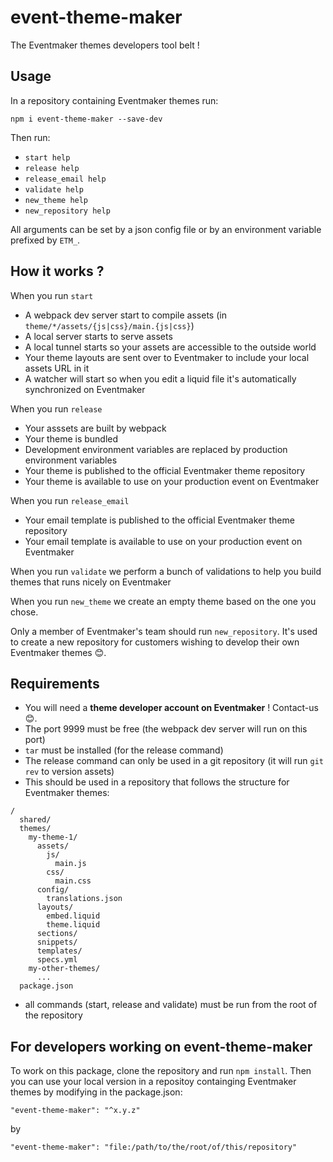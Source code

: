 # event-theme-maker

The Eventmaker themes developers tool belt !

## Usage

In a repository containing Eventmaker themes run:

`npm i event-theme-maker --save-dev`

Then run:
- `start help`
- `release help`
- `release_email help`
- `validate help`
- `new_theme help`
- `new_repository help`

All arguments can be set by a json config file or by an environment variable prefixed by `ETM_`.

## How it works ?

When you run `start`
- A webpack dev server start to compile assets (in `theme/*/assets/{js|css}/main.{js|css}`)
- A local server starts to serve assets
- A local tunnel starts so your assets are accessible to the outside world
- Your theme layouts are sent over to Eventmaker to include your local assets URL in it
- A watcher will start so when you edit a liquid file it's automatically synchronized on Eventmaker

When you run `release`
- Your asssets are built by webpack
- Your theme is bundled
- Development environment variables are replaced by production environment variables
- Your theme is published to the official Eventmaker theme repository
- Your theme is available to use on your production event on Eventmaker

When you run `release_email`
- Your email template is published to the official Eventmaker theme repository
- Your email template is available to use on your production event on Eventmaker

When you run `validate` we perform a bunch of validations to help you build themes that runs nicely on Eventmaker

When you run `new_theme` we create an empty theme based on the one you chose.

Only a member of Eventmaker's team should run `new_repository`. It's used to create a new repository for customers wishing to develop their own Eventmaker themes 😊.

## Requirements

- You will need a **theme developer account on Eventmaker** ! Contact-us 😊.
- The port 9999 must be free (the webpack dev server will run on this port)
- `tar` must be installed (for the release command)
- The release command can only be used in a git repository (it will run `git rev` to version assets)
- This should be used in a repository that follows the structure for Eventmaker themes:


```
/
  shared/
  themes/
    my-theme-1/
      assets/
        js/
          main.js
        css/
          main.css
      config/
        translations.json
      layouts/
        embed.liquid
        theme.liquid
      sections/
      snippets/
      templates/
      specs.yml
    my-other-themes/
      ...
  package.json
```

- all commands (start, release and validate) must be run from the root of the repository

## For developers working on event-theme-maker

To work on this package, clone the repository and run `npm install`.
Then you can use your local version in a repositoy containging Eventmaker themes by modifying in the package.json:

`"event-theme-maker": "^x.y.z"`

by

`"event-theme-maker": "file:/path/to/the/root/of/this/repository"`
